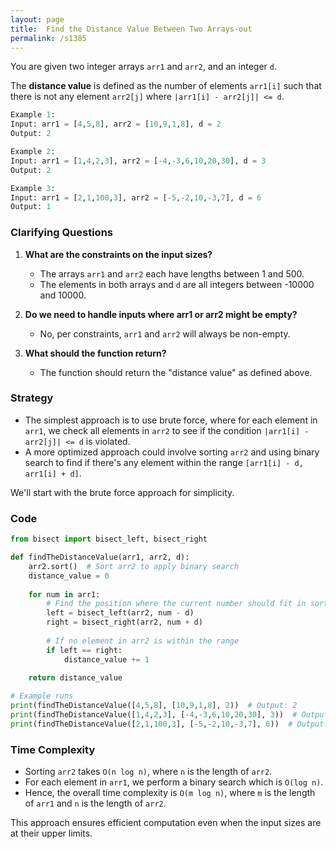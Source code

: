 ```yaml
---
layout: page
title:  Find the Distance Value Between Two Arrays-out
permalink: /s1385
---
```


You are given two integer arrays `arr1` and `arr2`, and an integer `d`.

The **distance value** is defined as the number of elements `arr1[i]` such that there is not any element `arr2[j]` where `|arr1[i] - arr2[j]| <= d`.

```python
Example 1:
Input: arr1 = [4,5,8], arr2 = [10,9,1,8], d = 2
Output: 2

Example 2:
Input: arr1 = [1,4,2,3], arr2 = [-4,-3,6,10,20,30], d = 3
Output: 2

Example 3:
Input: arr1 = [2,1,100,3], arr2 = [-5,-2,10,-3,7], d = 6
Output: 1
```

### Clarifying Questions

1. **What are the constraints on the input sizes?**
   - The arrays `arr1` and `arr2` each have lengths between 1 and 500.
   - The elements in both arrays and `d` are all integers between -10000 and 10000.

2. **Do we need to handle inputs where arr1 or arr2 might be empty?**
   - No, per constraints, `arr1` and `arr2` will always be non-empty.

3. **What should the function return?**
   - The function should return the "distance value" as defined above.

### Strategy

- The simplest approach is to use brute force, where for each element in `arr1`, we check all elements in `arr2` to see if the condition `|arr1[i] - arr2[j]| <= d` is violated.
- A more optimized approach could involve sorting `arr2` and using binary search to find if there's any element within the range `[arr1[i] - d, arr1[i] + d]`.

We'll start with the brute force approach for simplicity.

### Code

```python
from bisect import bisect_left, bisect_right

def findTheDistanceValue(arr1, arr2, d):
    arr2.sort()  # Sort arr2 to apply binary search
    distance_value = 0
    
    for num in arr1:
        # Find the position where the current number should fit in sorted arr2
        left = bisect_left(arr2, num - d)
        right = bisect_right(arr2, num + d)
        
        # If no element in arr2 is within the range
        if left == right:
            distance_value += 1
    
    return distance_value

# Example runs
print(findTheDistanceValue([4,5,8], [10,9,1,8], 2))  # Output: 2
print(findTheDistanceValue([1,4,2,3], [-4,-3,6,10,20,30], 3))  # Output: 2
print(findTheDistanceValue([2,1,100,3], [-5,-2,10,-3,7], 6))  # Output: 1
```

### Time Complexity

- Sorting `arr2` takes `O(n log n)`, where `n` is the length of `arr2`.
- For each element in `arr1`, we perform a binary search which is `O(log n)`.
- Hence, the overall time complexity is `O(m log n)`, where `m` is the length of `arr1` and `n` is the length of `arr2`.

This approach ensures efficient computation even when the input sizes are at their upper limits.